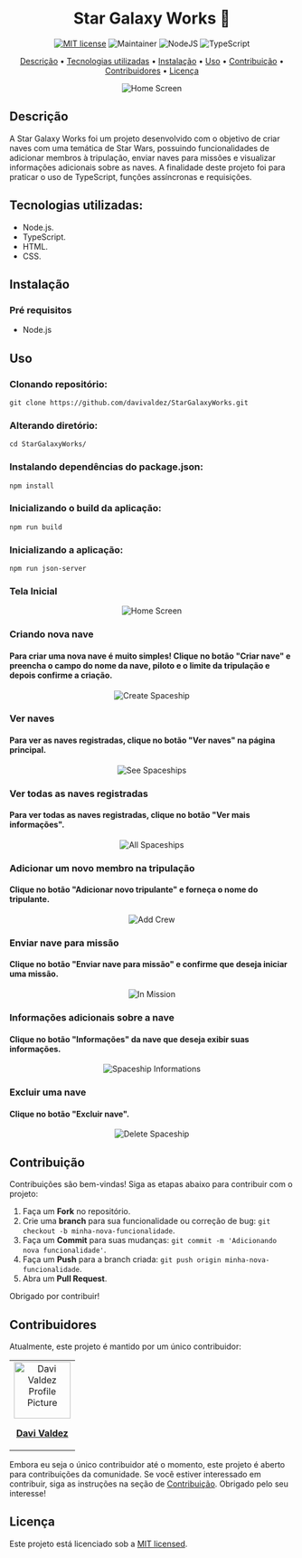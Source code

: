 <h1 align="center" style="font-weight: bold;">Star Galaxy Works 🌌</h1>

<div align="center">

[![MIT license](https://img.shields.io/badge/License-MIT-green.svg)](https://lbesson.mit-license.org/)
![Maintainer](https://img.shields.io/badge/maintainer-yes-green)
![NodeJS](https://img.shields.io/badge/node.js-6DA55F?style=for-the-badge&logo=node.js&logoColor=white)
![TypeScript](https://img.shields.io/badge/typescript-%23323330.svg?style=for-the-badge&logo=typescript&logoColor=%231572B6)

</div>

<p align="center">
 <a href="#descrição">Descrição</a> • 
 <a href="#tecnologias-utilizadas">Tecnologias utilizadas</a> • 
 <a href="#instalação">Instalação</a> • 
 <a href="#uso">Uso</a> •
 <a href="#contribuição">Contribuição</a> •
 <a href="#contribuidores">Contribuidores</a> •
 <a href="#licença">Licença</a> 
</p>

<p align="center">
    <img src="./previews/home.PNG" alt="Home Screen">
</p>

## Descrição

A Star Galaxy Works foi um projeto desenvolvido com o objetivo de criar naves com uma temática de Star Wars, possuindo funcionalidades de adicionar membros à tripulação, enviar naves para missões e visualizar informações adicionais sobre as naves. A finalidade deste projeto foi para praticar o uso de TypeScript, funções assíncronas e requisições.

## Tecnologias utilizadas:

- Node.js.
- TypeScript.
- HTML.
- CSS.

## Instalação

### Pré requisitos

- Node.js

## Uso

### Clonando repositório:

    git clone https://github.com/davivaldez/StarGalaxyWorks.git

### Alterando diretório:

    cd StarGalaxyWorks/

### Instalando dependências do package.json:

    npm install

### Inicializando o build da aplicação:

    npm run build

### Inicializando a aplicação:

    npm run json-server

### Tela Inicial

<p align="center">
    <img src="./previews/home.PNG" alt="Home Screen">
</p>

### Criando nova nave

#### Para criar uma nova nave é muito simples! Clique no botão "Criar nave" e preencha o campo do nome da nave, piloto e o limite da tripulação e depois confirme a criação.

<p align="center">
    <img src="./previews/create-spaceship.PNG" alt="Create Spaceship">
</p>

### Ver naves

#### Para ver as naves registradas, clique no botão "Ver naves" na página principal.

<p align="center">
    <img src="./previews/spaceship-card.PNG" alt="See Spaceships">
</p>

### Ver todas as naves registradas

#### Para ver todas as naves registradas, clique no botão "Ver mais informações".

<p align="center">
    <img src="./previews/all-spaceships.PNG" alt="All Spaceships">
</p>

### Adicionar um novo membro na tripulação

#### Clique no botão "Adicionar novo tripulante" e forneça o nome do tripulante.

<p align="center">
    <img src="./previews/add-crew.PNG" alt="Add Crew">
</p>

### Enviar nave para missão

#### Clique no botão "Enviar nave para missão" e confirme que deseja iniciar uma missão.

<p align="center">
    <img src="./previews/in-mission.PNG" alt="In Mission">
</p>

### Informações adicionais sobre a nave

#### Clique no botão "Informações" da nave que deseja exibir suas informações.

<p align="center">
    <img src="./previews/spaceship-informations.PNG" alt="Spaceship Informations">
</p>

### Excluir uma nave

#### Clique no botão "Excluir nave".

<p align="center">
    <img src="./previews/delete-spaceship.PNG" alt="Delete Spaceship">
</p>

## Contribuição

Contribuições são bem-vindas! Siga as etapas abaixo para contribuir com o projeto:

1. Faça um **Fork** no repositório.
2. Crie uma **branch** para sua funcionalidade ou correção de bug: `git checkout -b minha-nova-funcionalidade`.
3. Faça um **Commit** para suas mudanças: `git commit -m 'Adicionando nova funcionalidade'`.
4. Faça um **Push** para a branch criada: `git push origin minha-nova-funcionalidade`.
5. Abra um **Pull Request**.

Obrigado por contribuir!

## Contribuidores

Atualmente, este projeto é mantido por um único contribuidor:

<table>
  <tr>
    <td align="center">
      <a href="https://github.com/davivaldez">
        <img src="https://avatars.githubusercontent.com/u/131072655?v=4" width="100px;" alt="Davi Valdez Profile Picture"/><br>
        <p>
          <b>Davi Valdez</b>
        </p>
      </a>
    </td>
  </tr>
</table>

Embora eu seja o único contribuidor até o momento, este projeto é aberto para contribuições da comunidade. Se você estiver interessado em contribuir, siga as instruções na seção de [Contribuição](#contribuição). Obrigado pelo seu interesse!

## Licença

Este projeto está licenciado sob a [MIT licensed](./LICENSE).
